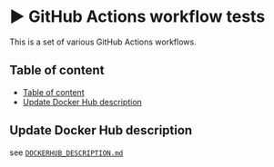 # ▶️ GitHub Actions workflow tests

This is a set of various GitHub Actions workflows.

## Table of content

- [Table of content](#table-of-content)
- [Update Docker Hub description](#update-docker-hub-description)

## Update Docker Hub description

see [`DOCKERHUB_DESCRIPTION.md`](DOCKERHUB_DESCRIPTION.md)
